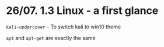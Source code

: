 # 26/07. 1.3 Linux - a first glance

`kali-undercover` - To switch kali to win10 theme

`apt` and `apt-get` are exactly the same

